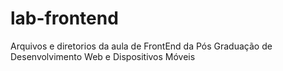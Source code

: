 # lab-frontend
Arquivos e diretorios da aula de FrontEnd da Pós Graduação de Desenvolvimento Web e Dispositivos Móveis
